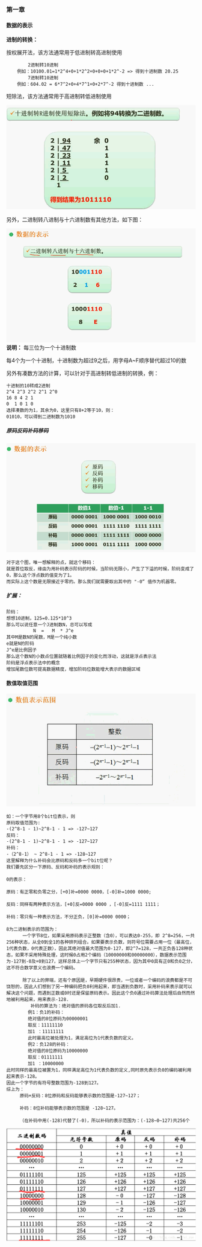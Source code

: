 ### 第一章
#### 数据的表示
**进制的转换：**
    
按权展开法，该方法通常用于低进制转高进制使用
        
            2进制转10进制
        例如：10100.01=1*2^4+0+1*2^2+0+0+0+1*2^-2 => 得到十进制数 20.25
            7进制转10进制
        例如：604.02 = 6*7^2+0+4*7^1+0+2*7^-2 得到十进制数 ...
        
短除法，该方法通常用于高进制转低进制使用

![](../image/1.jpg)

另外，二进制转八进制与十六进制数有其他方法，如下图：

![](../image/2.jpg)
**说明：**
每三位为一个十进制数

每4个为一个十进制，十进制数为超过9之后，用字母A~F顺序替代超过10的数

另外有凑数方法的计算，可以针对于高进制转低进制的转换，例：
    
    十进制的10转成2进制
    2^4 2^3 2^2 2^1 2^0
    16 8 4 2 1
    0  1 0 1 0
    选择凑数的为1，其余为0，这里只有8+2等于10，则：
    01010，可以得到二进制数为1010
    
##### 原码反码补码移码
![](../image/1600011291.jpg)

    对于这个图，唯一想解释的点，就这个移码：
    就是首位取反，缘由为用补码表示阶码的时候，当阶码无限小，产生了下溢的时候，阶码变成了0，那么这个浮点数的值变为了1。
    而实际上这个数是无限接近于零的。那么我们就需要取出其中的 "-0“ 值作为机器零。
##### 扩展：
    阶码：
    想想10进制，125=0.125*10^3
    那么可以说任意一个J进制数N，总可以写成
              N  =   M  * J^e
    其中M是数N的尾数，M是一个纯小数
    e就是N的阶码
    J^e是比例因子
    那么这个数N的小数点位置就随着比例因子的变化而浮动，这就是浮点表示法
    阶码是浮点表示法中的概念
    增加尾数位数可提高数据精度，增加阶码位数能增大表示的数据区域

#### 数值取值范围
![](../image/1600012589.jpg)
    
    如：一个字节用8个bit位表示，则
    原码取值范围为:
    -(2^8-1 - 1)~2^8-1 - 1 => -127~127
    反码：
    -(2^8-1 - 1)~2^8-1 - 1 => -127~127
    补码：
    -（2^8-1） ~ 2^8-1 - 1 => -128~127
    这里解释为什么补码会比原码和反码多一个bit位呢？
    我们要先区分一下原码、反码和补码的表示规则：
    
    0的表示：
    
    原码：有正零和负零之分，[+0]补=0000 0000，[-0]补=1000 0000;

    反码：同样有两种表示方法，[+0]反=0000 0000 ，[-0]反=1111 1111；

    补码：零只有一种表示方法，不分正负，[0]补=0000 0000；
    
    8为二进制表示的范围为：
          一个字节8位，如果采用原码表示正整数（含0），可以表达0-255，即 2^8=256，一共256种状态，从全0到全1的各种排列组合。如果要表示负数，则符号位需要占用一位（最高位，1代表负数，0代表正数），因此其绝对值最大范围为0-127，即2^7=128，一共正负各128种状态，如果不采用特殊处理，这时候0占用2个编码（10000000和00000000），数据表示范围为-127到-0及+0到127，这样总体上一个字节只有255种状态，因为其中0具有正0和负0之分，这不符合数学意义也浪费一个编码。
    
          除了以上的弊端，还有个原因是，早期硬件很昂贵，一位或者一个编码的浪费都是不可饶恕的，因此人们想到了另一种编码把负0利用起来，即当遇到负数时，采用补码来表示就可以解决这个问题，而遇到正数或0时还是保留原码表示。因此这个负0通过补码算法处理后自然而然地被利用起来，用来表示-128.
             补码的算法为：绝对值的原码各位取反后加1.
            例1：负1的补码：
            绝对值的8位原码为00000001
            取反：11111110
            加1 ：11111111
            此时最高位被处理为1，满足高位为1代表负数的定义。
            例2：负128的补码：
            绝对值的8位原码为10000000
            取反：01111111
            加1 ：10000000
    此时同样的最高位被置为1，同样满足高位为1代表负数的定义,同时原先表示负0的编码被利用起来表示-128。
    因此一个字节的有符号整数范围为-128到127。
    综上为：
         原码+反码：8位原码和反码能够表示数的范围是-127~127；
    
         补码：8位补码能够表示数的范围是 -128~127。
    
         （在补码中用(-128)代替了(-0)，所以补码的表示范围为：(-128~0~127)共256个
![](../image/20180919205255221.png)

    
    
    
    
